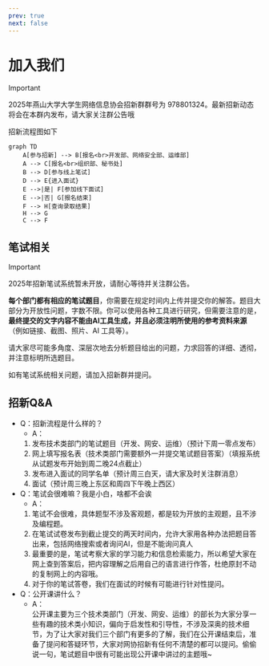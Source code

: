 ```yaml
---
prev: true
next: false
---
```


# 加入我们

> [!IMPORTANT]
> 2025年燕山大学大学生网络信息协会招新群群号为 978801324。最新招新动态将会在本群内发布，请大家关注群公告哦

招新流程图如下

```mermaid
graph TD
    A[参与招新] --> B[报名<br>开发部、网络安全部、运维部]
    A --> C[报名<br>组织部、秘书处]
    B --> D[参与线上笔试]
    D --> E{进入面试}
    E -->|是| F[参加线下面试]
    E -->|否| G[报名结束]
    F --> H[查询录取结果]
    H --> G
    C --> F
```

## 笔试相关

> [!IMPORTANT]
> 2025年招新笔试系统暂未开放，请耐心等待并关注群公告。

**每个部门都有相应的笔试题目**，你需要在规定时间内上传并提交你的解答。题目大部分为开放性问题，字数不限。你可以使用各种工具进行研究，但需要注意的是，**最终提交的文字内容不能由AI工具生成，并且必须注明所使用的参考资料来源**（例如链接、截图、照片、AI 工具等）。

请大家尽可能多角度、深层次地去分析题目给出的问题，力求回答的详细、透彻，并注意标明所选题目。

如有笔试系统相关问题，请加入招新群并提问。

## 招新Q&A

- Q：招新流程是什么样的？
  - A：
  1. 发布技术类部门的笔试题目（开发、网安、运维）（预计下周一零点发布）  
  2. 网上填写报名表（技术类部门需要额外一并提交笔试题目答案）（填报系统从试题发布开始到周二晚24点截止）  
  3. 发布进入面试的同学名单（预计周三白天，请大家及时关注群消息）  
  4. 面试（预计周三晚上东区和周四下午晚上西区）  
- Q：笔试会很难嘛？我是小白，啥都不会诶
  - A：  
   1. 笔试不会很难，具体题型不涉及客观题，都是较为开放的主观题，且不涉及编程题。  
   2. 在笔试试卷发布到截止提交的两天时间内，允许大家用各种办法把题目答出来，包括网络搜索或者询问AI，但是不能询问真人  
   3. 最重要的是，笔试考察大家的学习能力和信息检索能力，所以希望大家在网上查到答案后，把内容理解之后用自己的语言进行作答，杜绝原封不动的复制网上的内容哦。  
   4. 对于你的笔试答卷，我们在面试的时候有可能进行针对性提问。  
- Q：公开课讲什么？
  - A：  
  公开课主要为三个技术类部门（开发、网安、运维）的部长为大家分享一些有趣的技术类小知识，偏向于启发性和引导性，不涉及深奥的技术细节，为了让大家对我们三个部门有更多的了解，我们在公开课结束后，准备了提问和答疑环节，大家对网协招新有任何不清楚的都可以提问。偷偷说一句，笔试题目中很有可能出现公开课中讲过的主题哦~

